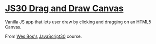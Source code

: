 # [JS30 Drag and Draw Canvas](https://scottgall.github.io/JS30-Drag-and-Draw-Canvas/)
Vanilla JS app that lets user draw by clicking and dragging on an HTML5 Canvas.

From [Wes Bos's](https://wesbos.com/) [JavaScript30](https://javascript30.com/) course.